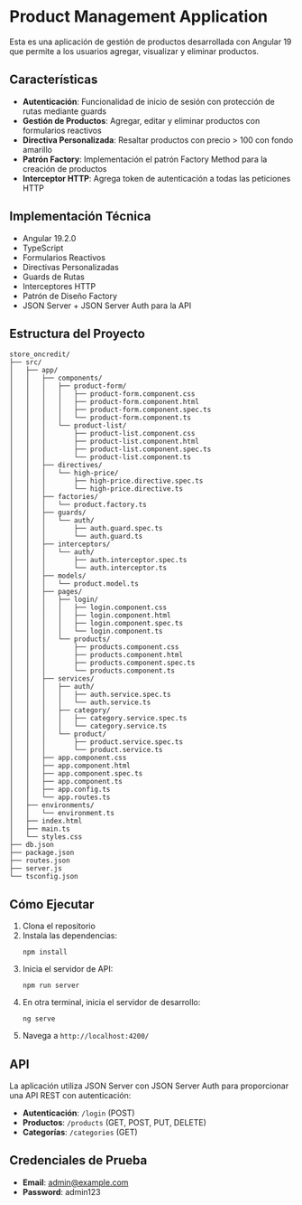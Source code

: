 # Product Management Application

Esta es una aplicación de gestión de productos desarrollada con Angular 19 que permite a los usuarios agregar, visualizar y eliminar productos.

## Características

- **Autenticación**: Funcionalidad de inicio de sesión con protección de rutas mediante guards
- **Gestión de Productos**: Agregar, editar y eliminar productos con formularios reactivos
- **Directiva Personalizada**: Resaltar productos con precio > 100 con fondo amarillo
- **Patrón Factory**: Implementación el patrón Factory Method para la creación de productos
- **Interceptor HTTP**: Agrega token de autenticación a todas las peticiones HTTP

## Implementación Técnica

- Angular 19.2.0
- TypeScript
- Formularios Reactivos
- Directivas Personalizadas
- Guards de Rutas
- Interceptores HTTP
- Patrón de Diseño Factory
- JSON Server + JSON Server Auth para la API

## Estructura del Proyecto

```
store_oncredit/
├── src/
│   ├── app/
│   │   ├── components/
│   │   │   ├── product-form/
│   │   │   │   ├── product-form.component.css
│   │   │   │   ├── product-form.component.html
│   │   │   │   ├── product-form.component.spec.ts
│   │   │   │   └── product-form.component.ts
│   │   │   └── product-list/
│   │   │       ├── product-list.component.css
│   │   │       ├── product-list.component.html
│   │   │       ├── product-list.component.spec.ts
│   │   │       └── product-list.component.ts
│   │   ├── directives/
│   │   │   └── high-price/
│   │   │       ├── high-price.directive.spec.ts
│   │   │       └── high-price.directive.ts
│   │   ├── factories/
│   │   │   └── product.factory.ts
│   │   ├── guards/
│   │   │   └── auth/
│   │   │       ├── auth.guard.spec.ts
│   │   │       └── auth.guard.ts
│   │   ├── interceptors/
│   │   │   └── auth/
│   │   │       ├── auth.interceptor.spec.ts
│   │   │       └── auth.interceptor.ts
│   │   ├── models/
│   │   │   └── product.model.ts
│   │   ├── pages/
│   │   │   ├── login/
│   │   │   │   ├── login.component.css
│   │   │   │   ├── login.component.html
│   │   │   │   ├── login.component.spec.ts
│   │   │   │   └── login.component.ts
│   │   │   └── products/
│   │   │       ├── products.component.css
│   │   │       ├── products.component.html
│   │   │       ├── products.component.spec.ts
│   │   │       └── products.component.ts
│   │   ├── services/
│   │   │   ├── auth/
│   │   │   │   ├── auth.service.spec.ts
│   │   │   │   └── auth.service.ts
│   │   │   ├── category/
│   │   │   │   ├── category.service.spec.ts
│   │   │   │   └── category.service.ts
│   │   │   └── product/
│   │   │       ├── product.service.spec.ts
│   │   │       └── product.service.ts
│   │   ├── app.component.css
│   │   ├── app.component.html
│   │   ├── app.component.spec.ts
│   │   ├── app.component.ts
│   │   ├── app.config.ts
│   │   └── app.routes.ts
│   ├── environments/
│   │   └── environment.ts
│   ├── index.html
│   ├── main.ts
│   └── styles.css
├── db.json
├── package.json
├── routes.json
├── server.js
└── tsconfig.json
```

## Cómo Ejecutar

1. Clona el repositorio
2. Instala las dependencias:
   ```
   npm install
   ```
3. Inicia el servidor de API:
   ```
   npm run server
   ```
4. En otra terminal, inicia el servidor de desarrollo:
   ```
   ng serve
   ```
5. Navega a `http://localhost:4200/`

## API

La aplicación utiliza JSON Server con JSON Server Auth para proporcionar una API REST con autenticación:

- **Autenticación**: `/login` (POST)
- **Productos**: `/products` (GET, POST, PUT, DELETE)
- **Categorías**: `/categories` (GET)

## Credenciales de Prueba

- **Email**: admin@example.com
- **Password**: admin123

